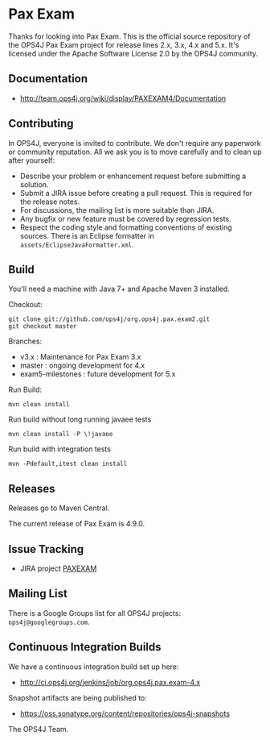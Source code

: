 Pax Exam
========

Thanks for looking into Pax Exam.
This is the official source repository of the OPS4J Pax Exam project for 
release lines 2.x, 3.x, 4.x and 5.x.
It's licensed under the Apache Software License 2.0 by the OPS4J community.

## Documentation

* <http://team.ops4j.org/wiki/display/PAXEXAM4/Documentation>

## Contributing

In OPS4J, everyone is invited to contribute. We don't require any paperwork or community reputation.
All we ask you is to move carefully and to clean up after yourself: 

* Describe your problem or enhancement request before submitting a solution.
* Submit a JIRA issue before creating a pull request. This is required for the release notes.
* For discussions, the mailing list is more suitable than JIRA.
* Any bugfix or new feature must be covered by regression tests.
* Respect the coding style and formatting conventions of existing sources. There is an Eclipse
formatter in `assets/EclipseJavaFormatter.xml`.
 
## Build

You'll need a machine with Java 7+ and Apache Maven 3 installed.

Checkout:

    git clone git://github.com/ops4j/org.ops4j.pax.exam2.git
    git checkout master

Branches:
* v3.x   : Maintenance for Pax Exam 3.x 
* master : ongoing development for 4.x 
* exam5-milestones : future development for 5.x

Run Build:

    mvn clean install
    
Run build without long running javaee tests

	mvn clean install -P \!javaee

Run build with integration tests

    mvn -Pdefault,itest clean install

## Releases

Releases go to Maven Central.

The current release of Pax Exam is 4.9.0.

## Issue Tracking

* JIRA project [PAXEXAM](http://team.ops4j.org/browse/PAXEXAM)

## Mailing List

There is a Google Groups list for all OPS4J projects: `ops4j@googlegroups.com`.

## Continuous Integration Builds

We have a continuous integration build set up here:

* <http://ci.ops4j.org/jenkins/job/org.ops4j.pax.exam-4.x>

Snapshot artifacts are being published to:

* <https://oss.sonatype.org/content/repositories/ops4j-snapshots>


The OPS4J Team.
